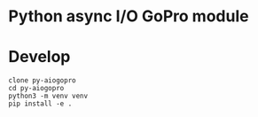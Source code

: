 Python async I/O GoPro module
=============================



# Develop
```
clone py-aiogopro
cd py-aiogopro
python3 -m venv venv
pip install -e .
```